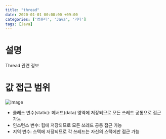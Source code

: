```yaml
---
title: "thread"
date: 2020-01-01 00:00:00 +09:00
categories: ['컴퓨터', 'Java', '기타']
tags: [Java]
---
```


# 설명
Thread 관련 정보

# 값 접근 범위
![image](https://user-images.githubusercontent.com/124326156/219607098-d7d892bc-045c-4038-aa7c-bbdf795bb0e7.png)
- 클래스 변수(static): 메서드(data) 영역에 저장되므로 모든 쓰레드 공통으로 접근 가능
- 인스턴스 변수: 힙에 저장되므로 모든 쓰레드 공통 접근 가능
- 지역 변수: 스택에 저장되므로 각 쓰레드는 자신의 스택에만 접근 가능
